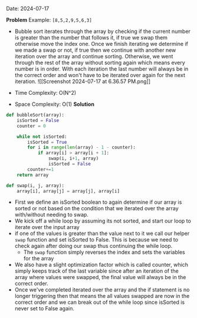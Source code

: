 Date: 2024-07-17

**Problem**
Example: `[8,5,2,9,5,6,3]`
- Bubble sort iterates through the array by checking if the current number is greater than the number that follows it, if true we swap them otherwise move the index one. Once we finish iterating we determine if we made a swap or not, if true then we continue with another new iteration over the array and continue sorting. Otherwise, we went through the rest of the array without sorting again which means every number is in order. With each iteration the last number will always be in the correct order and won't have to be iterated over again for the next iteration.
	![[Screenshot 2024-07-17 at 6.36.57 PM.png]]

- Time Complexity: O(N^2)
- Space Complexity: O(1)
**Solution**
```python
def bubbleSort(array):
    isSorted = False
    counter = 0

    while not isSorted:
        isSorted = True
        for i in range(len(array) - 1 - counter):
            if array[i] > array[i + 1]:
                swap(i, i+1, array)
                isSorted = False
        counter+=1
    return array

def swap(i, j, array):
    array[i], array[j] = array[j], array[i]

```

- First we define an isSorted boolean to again determine if our array is sorted or not based on the condition that we iterated over the array with/without needing to swap.
- We kick off a while loop by assuming its not sorted, and start our loop to iterate over the input array
- if one of the values is greater than the value next to it we call our helper `swap` function and set isSorted to False. This is because we need to check again after doing our swap thus continuing the while loop. 
	- The `swap` function simply reverses the index and sets the variables for the array
- We also have a slight optimization factor which is called counter, which simply keeps track of the last variable since after an iteration of the array where values were swapped, the final value will always be in the correct order.
- Once we've completed iterated over the array and the if statement is no longer triggering then that means the all values swapped are now in the correct order and we can break out of the while loop since isSorted is never set to False again. 